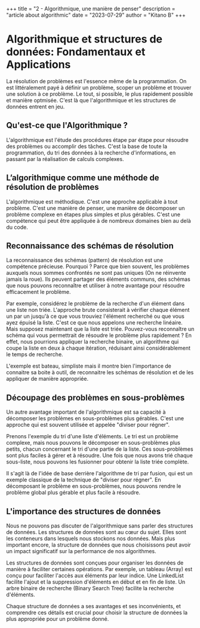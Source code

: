 +++
title = "2 - Algorithmique, une manière de penser"
description = "article about algorithmic"
date = "2023-07-29"
author = "Kitano B"
+++

# Algorithmique et structures de données: Fondamentaux et Applications

La résolution de problèmes est l'essence même de la programmation. On est littéralement payé à définir un problème, scoper un problème et trouver une solution à ce problème. Le tout, si possible, le plus rapidement possible et manière optmisée. C'est là que l'algorithmique et les structures de données entrent en jeu.

## Qu'est-ce que l'Algorithmique ?

L'algorithmique est l'étude des procédures étape par étape pour résoudre des problèmes ou accomplir des tâches. C'est la base de toute la programmation, du tri des données à la recherche d'informations, en passant par la réalisation de calculs complexes.

## L’algorithmique comme une méthode de résolution de problèmes

L'algorithmique est méthodique. C'est une approche applicable à tout problème. C'est une manière de penser, une manière de décomposer un problème complexe en étapes plus simples et plus gérables. C'est une compétence qui peut être appliquée à de nombreux domaines bien au delà du code.

## Reconnaissance des schémas de résolution

La reconnaissance des schémas (pattern) de résolution est une compétence précieuse. Pourquoi ? Parce que bien souvent, les problèmes auxquels nous sommes confrontés ne sont pas uniques (On ne réinvente jamais la roue). Ils peuvent partager des éléments communs, des schémas que nous pouvons reconnaître et utiliser à notre avantage pour résoudre efficacement le problème.

Par exemple, considérez le problème de la recherche d'un élément dans une liste non triée. L'approche brute consisterait à vérifier chaque élément un par un jusqu'à ce que vous trouviez l'élément recherché ou que vous ayez épuisé la liste. C'est ce que nous appelons une recherche linéaire. Mais supposez maintenant que la liste est triée. Pouvez-vous reconnaître un schéma qui vous permettrait de résoudre le problème plus rapidement ? En effet, nous pourrions appliquer la recherche binaire, un algorithme qui coupe la liste en deux à chaque itération, réduisant ainsi considérablement le temps de recherche.

L'exemple est bateau, simpliste mais il montre bien l'importance de connaitre sa boite à outil, de reconnaitre les schémas de résolution et de les appliquer de manière appropriée.

## Découpage des problèmes en sous-problèmes

Un autre avantage important de l'algorithmique est sa capacité à décomposer les problèmes en sous-problèmes plus gérables. C'est une approche qui est souvent utilisée et appelée "diviser pour régner".

Prenons l'exemple du tri d'une liste d'éléments. Le tri est un problème complexe, mais nous pouvons le décomposer en sous-problèmes plus petits, chacun concernant le tri d'une partie de la liste. Ces sous-problèmes sont plus faciles à gérer et à résoudre. Une fois que nous avons trié chaque sous-liste, nous pouvons les fusionner pour obtenir la liste triée complète.

Il s'agit là de l'idée de base derrière l'algorithme de tri par fusion, qui est un exemple classique de la technique de "diviser pour régner". En décomposant le problème en sous-problèmes, nous pouvons rendre le problème global plus gérable et plus facile à résoudre.

## L'importance des structures de données

Nous ne pouvons pas discuter de l'algorithmique sans parler des structures de données. Les structures de données sont au cœur du sujet. Elles sont les conteneurs dans lesquels nous stockons nos données. Mais plus important encore, la structure de données que nous choisissons peut avoir un impact significatif sur la performance de nos algorithmes.

Les structures de données sont conçues pour organiser les données de manière à faciliter certaines opérations. Par exemple, un tableau (Array) est conçu pour faciliter l'accès aux éléments par leur indice. Une LinkedList facilite l'ajout et la suppression d'éléments en début et en fin de liste. Un arbre binaire de recherche (Binary Search Tree) facilite la recherche d'éléments.

Chaque structure de données a ses avantages et ses inconvénients, et comprendre ces détails est crucial pour choisir la structure de données la plus appropriée pour un problème donné.


